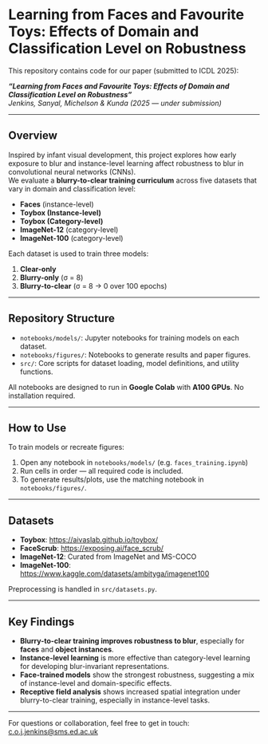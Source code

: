 # Learning from Faces and Favourite Toys: Effects of Domain and Classification Level on Robustness

This repository contains code for our paper (submitted to ICDL 2025):

**_“Learning from Faces and Favourite Toys: Effects of Domain and Classification Level on Robustness”_**  
*Jenkins, Sanyal, Michelson & Kunda (2025 — under submission)*

---

## Overview

Inspired by infant visual development, this project explores how early exposure to blur and instance-level learning affect robustness to blur in convolutional neural networks (CNNs).  
We evaluate a **blurry-to-clear training curriculum** across five datasets that vary in domain and classification level:

- **Faces** (instance-level)
- **Toybox (Instance-level)**
- **Toybox (Category-level)**
- **ImageNet-12** (category-level)
- **ImageNet-100** (category-level)

Each dataset is used to train three models:
1. **Clear-only**
2. **Blurry-only** (σ = 8)
3. **Blurry-to-clear** (σ = 8 → 0 over 100 epochs)

---

## Repository Structure

- `notebooks/models/`: Jupyter notebooks for training models on each dataset.
- `notebooks/figures/`: Notebooks to generate results and paper figures.
- `src/`: Core scripts for dataset loading, model definitions, and utility functions.

All notebooks are designed to run in **Google Colab** with **A100 GPUs**. No installation required.

---

## How to Use

To train models or recreate figures:
1. Open any notebook in `notebooks/models/` (e.g. `faces_training.ipynb`)
2. Run cells in order — all required code is included.
3. To generate results/plots, use the matching notebook in `notebooks/figures/`.

---

## Datasets

- **Toybox**: https://aivaslab.github.io/toybox/  
- **FaceScrub**: https://exposing.ai/face_scrub/  
- **ImageNet-12**: Curated from ImageNet and MS-COCO  
- **ImageNet-100**: https://www.kaggle.com/datasets/ambityga/imagenet100

Preprocessing is handled in `src/datasets.py`.

---

## Key Findings

- **Blurry-to-clear training improves robustness to blur**, especially for **faces** and **object instances**.
- **Instance-level learning** is more effective than category-level learning for developing blur-invariant representations.
- **Face-trained models** show the strongest robustness, suggesting a mix of instance-level and domain-specific effects.
- **Receptive field analysis** shows increased spatial integration under blurry-to-clear training, especially in instance-level tasks.

---

For questions or collaboration, feel free to get in touch:  
c.o.j.jenkins@sms.ed.ac.uk
